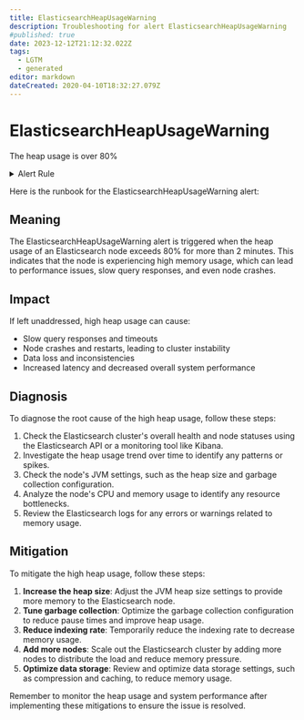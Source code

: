 ```yaml
---
title: ElasticsearchHeapUsageWarning
description: Troubleshooting for alert ElasticsearchHeapUsageWarning
#published: true
date: 2023-12-12T21:12:32.022Z
tags: 
  - LGTM
  - generated
editor: markdown
dateCreated: 2020-04-10T18:32:27.079Z
---
```


# ElasticsearchHeapUsageWarning

The heap usage is over 80%

<details>
  <summary>Alert Rule</summary>

{{% rule "elasticsearch/prometheus-community-elasticsearch-exporter.yml" "ElasticsearchHeapUsageWarning" %}}

{{% comment %}}

```yaml
alert: ElasticsearchHeapUsageWarning
expr: (elasticsearch_jvm_memory_used_bytes{area="heap"} / elasticsearch_jvm_memory_max_bytes{area="heap"}) * 100 > 80
for: 2m
labels:
    severity: warning
annotations:
    summary: Elasticsearch Heap Usage warning (instance {{ $labels.instance }})
    description: |-
        The heap usage is over 80%
          VALUE = {{ $value }}
          LABELS = {{ $labels }}
    runbook: https://github.com/srerun/prometheus-alerts/blob/main/content/runbooks/prometheus-community-elasticsearch-exporter/ElasticsearchHeapUsageWarning.md

```

{{% /comment %}}

</details>


Here is the runbook for the ElasticsearchHeapUsageWarning alert:

## Meaning

The ElasticsearchHeapUsageWarning alert is triggered when the heap usage of an Elasticsearch node exceeds 80% for more than 2 minutes. This indicates that the node is experiencing high memory usage, which can lead to performance issues, slow query responses, and even node crashes.

## Impact

If left unaddressed, high heap usage can cause:

* Slow query responses and timeouts
* Node crashes and restarts, leading to cluster instability
* Data loss and inconsistencies
* Increased latency and decreased overall system performance

## Diagnosis

To diagnose the root cause of the high heap usage, follow these steps:

1. Check the Elasticsearch cluster's overall health and node statuses using the Elasticsearch API or a monitoring tool like Kibana.
2. Investigate the heap usage trend over time to identify any patterns or spikes.
3. Check the node's JVM settings, such as the heap size and garbage collection configuration.
4. Analyze the node's CPU and memory usage to identify any resource bottlenecks.
5. Review the Elasticsearch logs for any errors or warnings related to memory usage.

## Mitigation

To mitigate the high heap usage, follow these steps:

1. **Increase the heap size**: Adjust the JVM heap size settings to provide more memory to the Elasticsearch node.
2. **Tune garbage collection**: Optimize the garbage collection configuration to reduce pause times and improve heap usage.
3. **Reduce indexing rate**: Temporarily reduce the indexing rate to decrease memory usage.
4. **Add more nodes**: Scale out the Elasticsearch cluster by adding more nodes to distribute the load and reduce memory pressure.
5. **Optimize data storage**: Review and optimize data storage settings, such as compression and caching, to reduce memory usage.

Remember to monitor the heap usage and system performance after implementing these mitigations to ensure the issue is resolved.